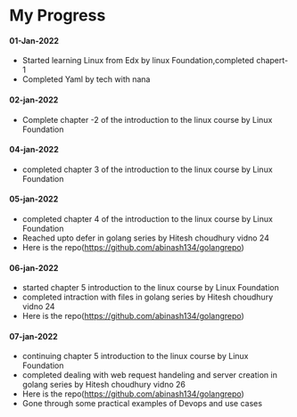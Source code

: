 # My Progress

#### 01-Jan-2022
- Started learning Linux from Edx by linux Foundation,completed chapert-1
- Completed Yaml by tech with nana

#### 02-jan-2022

- Complete chapter -2 of the introduction to the linux course by Linux Foundation

#### 04-jan-2022

- completed chapter 3 of the introduction to the linux course by Linux Foundation

#### 05-jan-2022

- completed chapter 4 of the introduction to the linux course by Linux Foundation
- Reached upto defer in golang series by Hitesh choudhury vidno 24
- Here is the repo(https://github.com/abinash134/golangrepo)

#### 06-jan-2022

- started chapter 5 introduction to the linux course by Linux Foundation
- completed intraction with files in golang series by Hitesh choudhury vidno 24
- Here is the repo(https://github.com/abinash134/golangrepo)

#### 07-jan-2022

- continuing chapter 5 introduction to the linux course by Linux Foundation
- completed dealing with web request handeling and server creation in golang series by Hitesh choudhury vidno 26
- Here is the repo(https://github.com/abinash134/golangrepo)
- Gone through some practical examples of Devops and use cases
